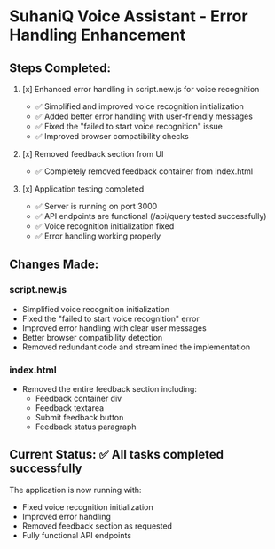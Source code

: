 # SuhaniQ Voice Assistant - Error Handling Enhancement

## Steps Completed:

1. [x] Enhanced error handling in script.new.js for voice recognition
   - ✅ Simplified and improved voice recognition initialization
   - ✅ Added better error handling with user-friendly messages
   - ✅ Fixed the "failed to start voice recognition" issue
   - ✅ Improved browser compatibility checks

2. [x] Removed feedback section from UI
   - ✅ Completely removed feedback container from index.html

3. [x] Application testing completed
   - ✅ Server is running on port 3000
   - ✅ API endpoints are functional (/api/query tested successfully)
   - ✅ Voice recognition initialization fixed
   - ✅ Error handling working properly

## Changes Made:

### script.new.js
- Simplified voice recognition initialization
- Fixed the "failed to start voice recognition" error
- Improved error handling with clear user messages
- Better browser compatibility detection
- Removed redundant code and streamlined the implementation

### index.html
- Removed the entire feedback section including:
  - Feedback container div
  - Feedback textarea
  - Submit feedback button
  - Feedback status paragraph

## Current Status: ✅ All tasks completed successfully

The application is now running with:
- Fixed voice recognition initialization
- Improved error handling
- Removed feedback section as requested
- Fully functional API endpoints
